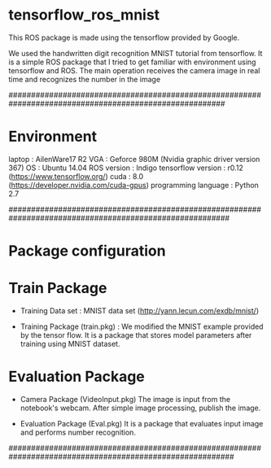 # tensorflow_ros_mnist

This ROS package is made using the tensorflow provided by Google.

We used the handwritten digit recognition MNIST tutorial from tensorflow. 
It is a simple ROS package that I tried to get familiar with environment using tensorflow and ROS.
The main operation receives the camera image in real time and recognizes the number in the image

########################################################################################################
# Environment
laptop : AilenWare17 R2
VGA : Geforce 980M (Nvidia graphic driver version 367)
OS : Ubuntu 14.04
ROS version : Indigo
tensorflow version : r0.12 (https://www.tensorflow.org/)
cuda : 8.0                 (https://developer.nvidia.com/cuda-gpus)
programming language : Python 2.7

#########################################################################################################

# Package configuration

# Train Package
 - Training Data set :
    MNIST data set (http://yann.lecun.com/exdb/mnist/) 
    
 - Training Package (train.pkg) :
    We modified the MNIST example provided by the tensor flow. 
    It is a package that stores model parameters after training using MNIST dataset.

 
# Evaluation Package
 - Camera Package (VideoInput.pkg)
    The image is input from the notebook's webcam. After simple image processing, publish the image.
    
 - Evaluation Package (Eval.pkg)
    It is a package that evaluates input image and performs number recognition.
    
##########################################################################################################
